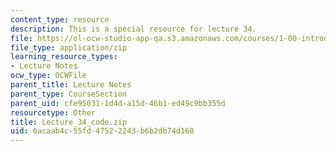```yaml
---
content_type: resource
description: This is a special resource for lecture 34.
file: https://ol-ocw-studio-app-qa.s3.amazonaws.com/courses/1-00-introduction-to-computers-and-engineering-problem-solving-spring-2012/6acaab4c55fd47522243b6b2db74d160_Lecture_34_code.zip
file_type: application/zip
learning_resource_types:
- Lecture Notes
ocw_type: OCWFile
parent_title: Lecture Notes
parent_type: CourseSection
parent_uid: cfe95031-1d4d-a15d-46b1-ed49c9bb355d
resourcetype: Other
title: Lecture_34_code.zip
uid: 6acaab4c-55fd-4752-2243-b6b2db74d160
---
```

